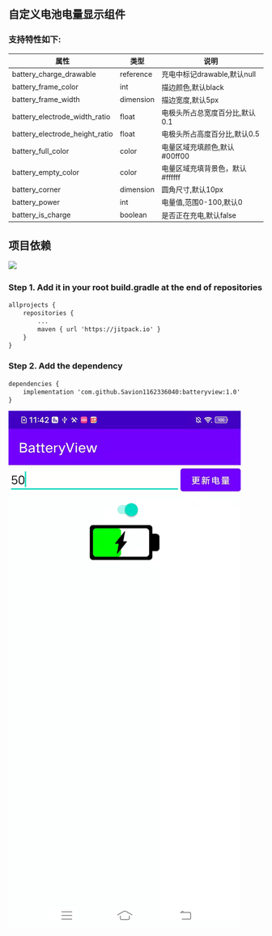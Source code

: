## 自定义电池电量显示组件

### 支持特性如下:

| 属性 | 类型 |说明 |
|-------| ------- |------- |
|battery_charge_drawable|reference|充电中标记drawable,默认null|
|battery_frame_color|int|描边颜色,默认black|
|battery_frame_width|dimension|描边宽度,默认5px|
|battery_electrode_width_ratio|float|电极头所占总宽度百分比,默认0.1|
|battery_electrode_height_ratio|float|电极头所占高度百分比,默认0.5|
|battery_full_color|color|电量区域充填颜色,默认#00ff00|
|battery_empty_color|color|电量区域充填背景色，默认#ffffff|
|battery_corner|dimension|圆角尺寸,默认10px|
|battery_power|int|电量值,范围0-100,默认0|
|battery_is_charge|boolean|是否正在充电,默认false|

## 项目依赖
[![](https://jitpack.io/v/Savion1162336040/batteryView.svg)](https://jitpack.io/#Savion1162336040/batteryView)
### Step 1. Add it in your root build.gradle at the end of repositories
```
allprojects {
	repositories {
		...
		maven { url 'https://jitpack.io' }
	}
}
```
### Step 2. Add the dependency
```
dependencies {
    implementation 'com.github.Savion1162336040:batteryview:1.0'
}
```

![](pic/image.jpg)